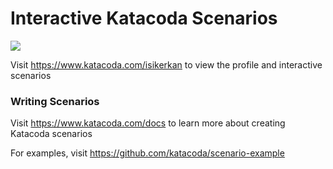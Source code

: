 # Interactive Katacoda Scenarios

[![](http://shields.katacoda.com/katacoda/isikerkan/count.svg)](https://www.katacoda.com/isikerkan "Get your profile on Katacoda.com")

Visit https://www.katacoda.com/isikerkan to view the profile and interactive scenarios

### Writing Scenarios
Visit https://www.katacoda.com/docs to learn more about creating Katacoda scenarios

For examples, visit https://github.com/katacoda/scenario-example
